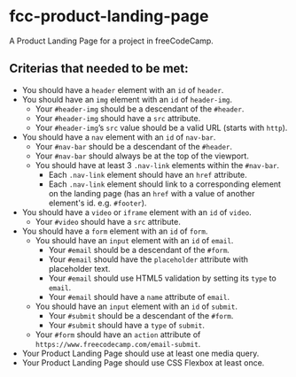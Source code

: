 # fcc-product-landing-page
A Product Landing Page for a project in freeCodeCamp.

## Criterias that needed to be met:

- You should have a ```header``` element with an ```id``` of ```header```.
- You should have an ```img``` element with an ```id``` of ```header-img```.
    - Your ```#header-img``` should be a descendant of the ```#header```.
    - Your ```#header-img``` should have a ```src``` attribute.
    - Your ```#header-img```’s ```src``` value should be a valid URL (starts with ```http```).
- You should have a ```nav``` element with an ```id``` of ```nav-bar```.
    - Your ```#nav-bar``` should be a descendant of the ```#header```.
    - Your ```#nav-bar``` should always be at the top of the viewport.
    - You should have at least 3 ```.nav-link``` elements within the ```#nav-bar```.
        - Each ```.nav-link``` element should have an ```href``` attribute.
        - Each ```.nav-link``` element should link to a corresponding element on the landing page (has an ```href``` with a value of another element's id. e.g. ```#footer```).
- You should have a ```video``` or ```iframe``` element with an ```id``` of ```video```.
    - Your ```#video``` should have a ```src``` attribute.
- You should have a ```form``` element with an ```id``` of ```form```.
    - You should have an ```input``` element with an ```id``` of ```email```.
        - Your ```#email``` should be a descendant of the ```#form```.
        - Your ```#email``` should have the ```placeholder``` attribute with placeholder text.
        - Your ```#email``` should use HTML5 validation by setting its ```type``` to ```email```.
        - Your ```#email``` should have a ```name``` attribute of ```email```.
    - You should have an ```input``` element with an ```id``` of ```submit```.
        - Your ```#submit``` should be a descendant of the ```#form```.
        - Your ```#submit``` should have a ```type``` of ```submit```.
    - Your ```#form``` should have an ```action``` attribute of ```https://www.freecodecamp.com/email-submit```.
- Your Product Landing Page should use at least one media query.
- Your Product Landing Page should use CSS Flexbox at least once.